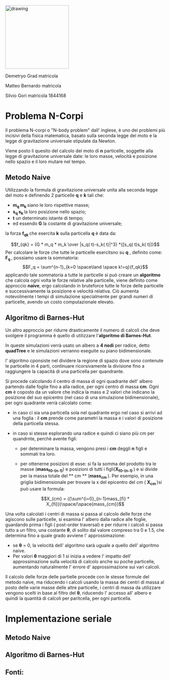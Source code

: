 <img src="https://user-images.githubusercontent.com/63518174/210822356-9cfed022-b237-43fe-af06-ab5266f65b31.png" alt="drawing" width="200"/>

Demetryo Grad matricola

Matteo Bernardo matricola 

Silvio Gori  matricola 1844168 

# Problema N-Corpi


Il problema N-corpi o "N-body problem" dall' inglese, è uno dei problemi più incisivi della fisica matematica, basato sulla seconda legge del moto e la legge di gravitazione universale stipulate da Newton.

Viene posto il quesito del calcolo del moto di **n** particelle, soggette alla legge di gravitazione universale date: le loro masse, velocità e posizione nello spazio e il loro mutare nel tempo.

## Metodo Naive

Utilizzando la formula di gravitazione universale unita alla seconda legge del moto  e definendo 2 particelle **q** e **k** tali che:

- **m<b><sub>q </sub></b>** **m<b><sub>k </sub></b>** siano le loro rispettive masse;
- **s<b><sub>q </sub></b>** **s<b><sub>k </sub></b>**  la loro posizione nello spazio;
- **t** un determinato istante di tempo;
- ed essendo **G** la costante di gravitazione universale;

la forza **f<b><sub>qk </sub></b>** che esercita **k** sulla particella **q** è data da:

$$f_{qk} = {G * m_q * m_k \over |s_q( t)-s_k( t)|^3} *{[s_q( t)s_k( t)]}$$
Per calcolare le forze che tutte le particelle esercitsno su **q** , definito come: **F<b><sub>q </sub></b>**, possiamo usare la sommatoria:
	 $$F_q = \sum^{n-1}_{k=0 \space\land \space k!=q}{f_qk}$$
applicando tale sommatoria a tutte le particelle si può creare un **algoritmo** che calcola ogni volta le forze relative alle particelle, viene definito come approccio **naive**, ergo calcolando in bruteforce tutte le forze delle particelle e successivamente la posizione e velocità relativa. Ciò aumenta notevolmente i tempi di simulazione specialmente per grandi numeri di particelle, avendo un costo computazionale elevato.


## Algoritmo di Barnes-Hut

Un altro approccio per ridurre drasticamente il numero di calcoli che deve svolgere il programma è quello di utilizzare l'**algoritmo di Barnes-Hut**. 

In queste simulazioni verrà usato un albero a **4 nodi** per radice, detto **quadTree** e le simulazioni verranno eseguite su piano bidimensionale.

l' algoritmo cponsiste nel dividere la regione di spazio dove sono contenute le particelle in 4 parti, continuare ricorsivamente la divisione fino a raggiungere la capacità di una particella per quandrante.

Si procede calcolando il centro di massa di ogni quadrante dell' albero partendo dalle foglie fino a alla radice, per ogni centro di massa **cm**.
Ogni **cm** è coposto da un valore che indica la mass e 2 valori che indicano la posizione del suo epicentro (nel caso di una simulazione bidimensionale), per ogni quadrante verrà calcolato come:

- in caso ci sia una particella sola nel quadrante ergo nel caso si arrivi ad una foglia : il **cm** prende come parametri la massa e i valori di posizione della particella stessa.
   
- in caso si stesse esplorando una radice e quindi ci siano più cm per quandrnte, perchè avente figli:

  -  per determinare la massa, vengono presi i **cm** deggli **n** figli e sommati tra loro.
    
  -  per ottenerne posizioni di esse:
  si fa la somma del prodotto tra le masse (**mass<b><sub>f0-(n-1)</sub></b>**) e posizioni di tutti i figli(**X<b><sub>f0-(n-1) </sub></b>** ) e si divide per la massa totale del ** cm ** (**mass<b><sub>cm </sub></b>**).
  Per esempio, in una griglia bidimensionale per trovare la x del epicentro del cm ( **X<b><sub>cm </sub></b>** )si può usare la formula:
	
$$X_{cm} = ({\sum^{i=0}_{n-1}mass_{fi} * X_{fi}})\space/\space{mass_{cm}}$$

Una volta calcolati i centri di massa si passa al calcolo delle forze che agiscono sulle particelle, si esamina l' albero dalla radice alle foglie, guardando prima i figli ( post-order traversal) e per ridurre i calcoli si passa tutto a un filtro, una costante **θ**, di solito dal valore compreso tra 0 e 1.5, che determina fino a quale grado avviene l' approssimazione:
- se **θ** = 0, la velocità dell' algoritmo sarà uguale a quello dell' algoritmo naive.
-  Per valori **θ** maggiori di 1 si inizia a vedere l' impatto dell' approssimazione sulla velocità di calcolo anche su poche particelle, aumentando naturalmente l' errore d' approssimazione sui vari calcoli.
  
Il calcolo delle forze delle partielle procede con le stesse formule del metodo naive, ma riducendo i calcoli usando la massa dei centri di massa al posto delle varie masse delle altre particelle, i centri di massa da utilizzare vengono scelti in base al filtro del **θ**, riducendo l' accesso all' albero e quindi la quantità di calcoli per paritcella, per ogni particella.


# Implementazione seriale

## Metodo Naive



## Algoritmo di Barnes-Hut




## Fonti:
